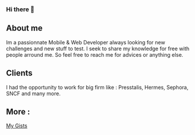 ### Hi there 👋 

## About me

Im a passionnate Mobile & Web Developer always looking for new challenges and new stuff to test. I seek to share my knowledge for free with people arround me. So feel free to reach me for advices or anything else. 

## Clients

I had the opportunity to work for big firm like : Presstalis, Hermes, Sephora, SNCF and many more. 

## More :

[My Gists](https://gist.github.com/ThePredators)
